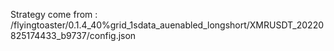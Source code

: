 Strategy come from : /flyingtoaster/0.1.4_40%grid_1sdata_auenabled_longshort/XMRUSDT_20220825174433_b9737/config.json